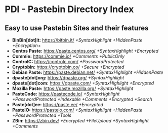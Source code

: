 # PDI - Pastebin Directory Index
## Easy to use Pastebin Sites and their features

- **BinBin[dot]it:** https://bitbin.it/ *+SyntaxHighlight +HiddenPaste +Encryption+*
- **Centos Paste:** https://paste.centos.org/ *+SyntaxHighlight +Encrypted*
- **Commie:** https://commie.io/ *+Comments +PublicOnly*
- **ControlC:** https://controlc.com/ *+PasswordProtected*
- **Cryptobin:** https://cryptobin.co/ *+Secure +Encrypted*
- **Debian Paste:** https://paste.debian.net/ *+SyntaxHighlight +HiddenPaste*
- **dpaste[dot]org:** https://dpaste.org/ *+SyntaxHighlight*
- **dpaste[dot]com:** https://dpaste.com/ *+SyntaxHighlight +Encrypted*
- **Mozilla Paste:** https://paste.mozilla.org/ *+SyntaxHighlight*
- **PasteCode:** https://pastecode.io/ *+SyntaxHighlight +PasswordProtected +Indexable +Comments +Encrypted +Search*
- **Paste[dot]ee:** https://paste.ee/ *+Encrypted*
- **PasteIO:** https://pasteio.com/ *+SyntaxHighlight +HiddenPaste +PasswordProtected +Tools*
- **ZBin:** https://zbin.dev/ *+Encrypted +FileUpload +SyntaxHighlight +Comments*